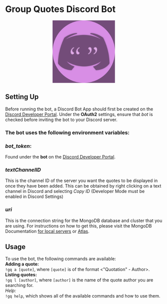 # Group Quotes Discord Bot

<center><img src="img/Group Quotes Logo copy.jpg" width=200></center>

## Setting Up

Before running the bot, a Discord Bot App should first be created on the [Discord Developer Portal](https://discord.com/developers/applications "Discord Developer Portal"). Under the **OAuth2** settings, ensure that *bot* is checked before inviting the bot to your Discord server. 

### The bot uses the following environment variables:    
### *bot_token*: 
Found under the **bot** on the [Discord Developer Portal](https://discord.com/developers/applications "Discord Developer Portal").  
### *textChannelID*
This is the channel ID of the server you want the quotes to be displayed in once they have been added. This can be obtained by right clicking on a text channel in Discord and selecting *Copy ID* (Developer Mode must be enabled in Discord Settings)
### *uri*
This is the connection string for the MongoDB database and cluster that you are using. For instructions on how to get this, please visit the MongoDB Documentation [for local servers](https://docs.mongodb.com/guides/server/drivers/) or [Atlas](https://docs.mongodb.com/guides/cloud/connectionstring/).  

## Usage
To use the bot, the following commands are available:  
**Adding a quote:**  
`!gq a [quote]`, where `[quote]` is of the format <"Quotation" - Author>.  
**Listing quotes:**  
`!gq l [author]`, where `[author]` is the name of the quote author you are searching for.  
*Help:*  
`!gq help`, which shows all of the available commands and how to use them.  